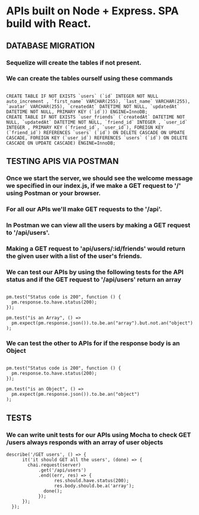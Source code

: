 # APIs built on Node + Express. SPA build with React.

## DATABASE MIGRATION

### Sequelize will create the tables if not present.

### We can create the tables ourself using these commands

```

CREATE TABLE IF NOT EXISTS `users` (`id` INTEGER NOT NULL auto_increment , `first_name` VARCHAR(255), `last_name` VARCHAR(255), `avatar` VARCHAR(255), `createdAt` DATETIME NOT NULL, `updatedAt` DATETIME NOT NULL, PRIMARY KEY (`id`)) ENGINE=InnoDB;
CREATE TABLE IF NOT EXISTS `user_friends` (`createdAt` DATETIME NOT NULL, `updatedAt` DATETIME NOT NULL, `friend_id` INTEGER , `user_id` INTEGER , PRIMARY KEY (`friend_id`, `user_id`), FOREIGN KEY (`friend_id`) REFERENCES `users` (`id`) ON DELETE CASCADE ON UPDATE CASCADE, FOREIGN KEY (`user_id`) REFERENCES `users` (`id`) ON DELETE CASCADE ON UPDATE CASCADE) ENGINE=InnoDB;

```

## TESTING APIS VIA POSTMAN

### Once we start the server, we should see the welcome message we specified in our index.js, if we make a GET request to '/' using Postman or your browser.

### For all our APIs we'll make GET requests to the '/api'.

### In Postman we can view all the users by making a GET request to '/api/users'.

### Making a GET request to 'api/users/:id/friends' would return the given user with a list of the user's friends.

### We can test our APIs by using the following tests for the API status and if the GET request to '/api/users' return an array

```

pm.test("Status code is 200", function () {
  pm.response.to.have.status(200);
});

pm.test("is an Array", () =>
  pm.expect(pm.response.json()).to.be.an("array").but.not.an("object")
);

```

### We can test the other to APIs for if the response body is an Object

```

pm.test("Status code is 200", function () {
  pm.response.to.have.status(200);
});

pm.test("is an Object", () =>
  pm.expect(pm.response.json()).to.be.an("object")
);

```

## TESTS

### We can write unit tests for our APIs using Mocha to check GET /users always responds with an array of user objects

```
describe('/GET users', () => {
      it('it should GET all the users', (done) => {
        chai.request(server)
            .get('/api/users')
            .end((err, res) => {
                  res.should.have.status(200);
                  res.body.should.be.a('array');
              done();
            });
      });
  });
```
